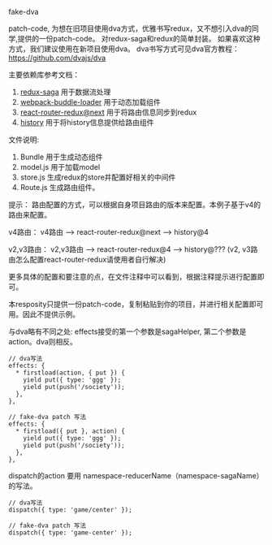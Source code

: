 fake-dva

patch-code, 为想在旧项目使用dva方式，优雅书写redux，又不想引入dva的同学,提供的一份patch-code。
对redux-saga和redux的简单封装。
如果喜欢这种方式，我们建议使用在新项目使用dva。
dva书写方式可见dva官方教程：https://github.com/dvajs/dva

主要依赖库参考文档：
1. [redux-saga](https://github.com/redux-saga/redux-saga) 用于数据流处理
2. [webpack-buddle-loader](https://github.com/webpack-contrib/bundle-loader) 用于动态加载组件
3. [react-router-redux@next](https://github.com/reactjs/react-router-redux) 用于将路由信息同步到redux
4. [history](https://github.com/ReactTraining/history) 用于将history信息提供给路由组件

文件说明:
1. Bundle 用于生成动态组件
2. model.js 用于加载model
3. store.js 生成redux的store并配置好相关的中间件
4. Route.js 生成路由组件。

提示：
路由配置的方式，可以根据自身项目路由的版本来配置。本例子基于v4的路由来配置。

v4路由：
v4路由 --> react-router-redux@next --> history@4

v2,v3路由：
v2,v3路由 --> react-router-redux@4 --> history@??? (v2, v3路由怎么配置react-router-redux请使用者自行解决)


更多具体的配置和要注意的点，在文件注释中可以看到，根据注释提示进行配置即可。

本resposity只提供一份patch-code，复制粘贴到你的项目，并进行相关配置即可用。因此不提供示例。


与dva略有不同之处: effects接受的第一个参数是sagaHelper, 第二个参数是action。dva则相反。

```
// dva写法
effects: {
  * firstload(action, { put }) {
    yield put({ type: 'ggg' });
    yield put(push('/society'));
  },
},

// fake-dva patch 写法
effects: {
  * firstload({ put }, action) {
    yield put({ type: 'ggg' });
    yield put(push('/society'));
  },
},
```

dispatch的action 要用 namespace-reducerName（namespace-sagaName）的写法。

```
// dva写法
dispatch({ type: 'game/center' });

// fake-dva patch 写法
dispatch({ type: 'game-center' });

```
